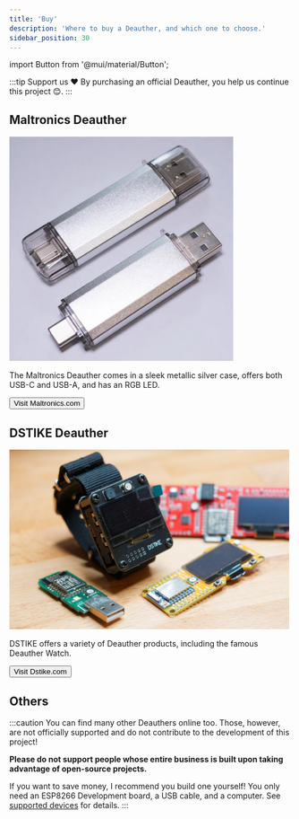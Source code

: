 ```yaml
---
title: 'Buy'
description: 'Where to buy a Deauther, and which one to choose.'
sidebar_position: 30
---
```


import Button from '@mui/material/Button';

:::tip Support us ❤️
By purchasing an official Deauther, you help us continue this project 😊.
:::

<!--
## Spacehuhn Deauther
<img src='/img/buy/<SPACEHUHN>' alt='Spacehuhn D1 Mini Deauther' width='400px'/>

Check out Spacehuhn Store to get a Deauther directly from us.

<Button href='https://spacehuhn.store' target='_blank' variant='contained'>Visit spacehuhn.store</Button>
-->

## Maltronics Deauther

<img src='/img/buy/maltronics.jpg' alt='Maltronics WiFi Deauther' width='400px'/>

The Maltronics Deauther comes in a sleek metallic silver case, offers both USB-C and USB-A, and has an RGB LED. 

<Button href='https://maltronics.com/products/wifi-deauther' target='_blank' variant='contained'>Visit Maltronics.com</Button>

## DSTIKE Deauther

<img src='/img/buy/dstikes.jpg' alt='DSTIKE Deauthers' width='500px' />

DSTIKE offers a variety of Deauther products, including the famous Deauther Watch.

<Button href='https://dstike.com/collections/all/deauther#MainContent' target='_blank' variant='contained'>Visit Dstike.com</Button>

## Others

:::caution
You can find many other Deauthers online too. Those, however, are not officially supported and do not contribute to the development of this project!  

**Please do not support people whose entire business is built upon taking advantage of open-source projects.**

If you want to save money, I recommend you build one yourself! You only need an ESP8266 Development board, a USB cable, and a computer. See [supported devices](http://localhost:3000/docs/diy/supported-devices) for details.
:::